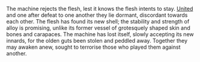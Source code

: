 The machine rejects the flesh, lest it knows the flesh intents to stay. 
[United](Reddened%20Warmachine) and one after defeat to one another they lie dormant, discordant towards each other. 
The flesh has found its new shell; the stability and strength of alloy is promising, unlike its former vessel of grotesquely shaped skin and bones and carapaces. 
The machine has lost itself, slowly accepting its new innards, for the olden guts been stolen and peddled away. 
Together they may awaken anew, sought to terrorise those who played them against another. 
